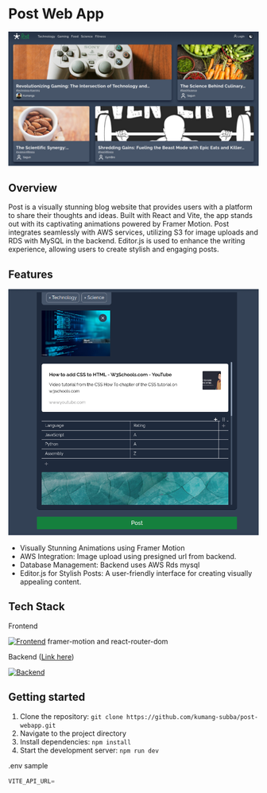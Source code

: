 # Post Web App

![Home](home.png)

## Overview

Post is a visually stunning blog website that provides users with a platform to share their thoughts and ideas. Built with React and Vite, the app stands out with its captivating animations powered by Framer Motion. Post integrates seamlessly with AWS services, utilizing S3 for image uploads and RDS with MySQL in the backend. Editor.js is used to enhance the writing experience, allowing users to create stylish and engaging posts.

## Features

![createPostPreview](create-post.png)

- Visually Stunning Animations using Framer Motion
- AWS Integration: Image upload using presigned url from backend.
- Database Management: Backend uses AWS Rds mysql
- Editor.js for Stylish Posts: A user-friendly interface for creating visually appealing content.

## Tech Stack

Frontend

[![Frontend](https://skillicons.dev/icons?i=js,ts,html,css,tailwind,react,vite)](https://skillicons.dev) framer-motion and react-router-dom

Backend (<a href="https://github.com/kumang-subba/post-webapp-api">Link here</a>)

[![Backend](https://skillicons.dev/icons?i=js,nodejs,express,aws,mysql)](https://skillicons.dev)

## Getting started

1. Clone the repository: `git clone https://github.com/kumang-subba/post-webapp.git`
2. Navigate to the project directory
3. Install dependencies: `npm install`
4. Start the development server: `npm run dev`

.env sample

```js
VITE_API_URL=
```
